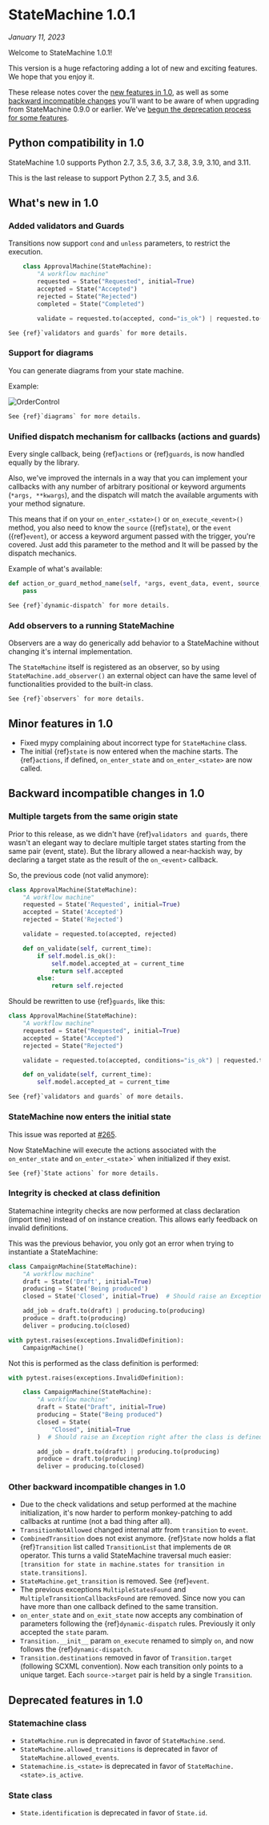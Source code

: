 # StateMachine 1.0.1

*January 11, 2023*

Welcome to StateMachine 1.0.1!

This version is a huge refactoring adding a lot of new and exciting features. We hope that you enjoy it.

These release notes cover the [new features in 1.0](#whats-new-in-10), as well as
some [backward incompatible changes](#backward-incompatible-changes-in-10) you'll
want to be aware of when upgrading from StateMachine 0.9.0 or earlier. We've
[begun the deprecation process for some features](#deprecated-features-in-10).


## Python compatibility in 1.0

StateMachine 1.0 supports Python 2.7, 3.5, 3.6, 3.7, 3.8, 3.9, 3.10, and 3.11.

This is the last release to support Python 2.7, 3.5, and 3.6.

## What's new in 1.0


### Added validators and Guards

Transitions now support `cond` and `unless` parameters, to restrict
the execution.

```python
    class ApprovalMachine(StateMachine):
        "A workflow machine"
        requested = State("Requested", initial=True)
        accepted = State("Accepted")
        rejected = State("Rejected")
        completed = State("Completed")

        validate = requested.to(accepted, cond="is_ok") | requested.to(rejected)
```

```{seealso}
See {ref}`validators and guards` for more details.
```

### Support for diagrams

You can generate diagrams from your state machine.

Example:

![OrderControl](../images/order_control_machine_initial.png)


```{seealso}
See {ref}`diagrams` for more details.
```

### Unified dispatch mechanism for callbacks (actions and guards)

Every single callback, being {ref}`actions` or {ref}`guards`, is now handled equally by the library.

Also, we've improved the internals in a way that you can implement your callbacks with any
number of arbitrary positional or keyword arguments (`*args, **kwargs`), and the dispatch will
match the available arguments with your method signature.

This means that if on your `on_enter_<state>()` or `on_execute_<event>()` method, you also
need to know the `source` ({ref}`state`), or the `event` ({ref}`event`), or access a keyword
argument passed with the trigger, you're covered. Just add this parameter to the method and It
 will be passed by the dispatch mechanics.

Example of what's available:

```py
def action_or_guard_method_name(self, *args, event_data, event, source, state, model, **kwargs):
    pass
```

```{seealso}
See {ref}`dynamic-dispatch` for more details.
```

### Add observers to a running StateMachine

Observers are a way do generically add behavior to a StateMachine without
changing it's internal implementation.

The `StateMachine` itself is registered as an observer, so by using `StateMachine.add_observer()`
an external object can have the same level of functionalities provided to the built-in class.

```{seealso}
See {ref}`observers` for more details.
```

## Minor features in 1.0

- Fixed mypy complaining about incorrect type for ``StateMachine`` class.
- The initial {ref}`state` is now entered when the machine starts. The {ref}`actions`, if defined,
  `on_enter_state` and `on_enter_<state>` are now called.



## Backward incompatible changes in 1.0


### Multiple targets from the same origin state

Prior to this release, as we didn't have {ref}`validators and guards`, there wasn't an elegant way
to declare multiple target states starting from the same pair (event, state). But the library
allowed a near-hackish way, by declaring a target state as the result of the `on_<event>` callback.

So, the previous code (not valid anymore):

```py
class ApprovalMachine(StateMachine):
    "A workflow machine"
    requested = State('Requested', initial=True)
    accepted = State('Accepted')
    rejected = State('Rejected')

    validate = requested.to(accepted, rejected)

    def on_validate(self, current_time):
        if self.model.is_ok():
            self.model.accepted_at = current_time
            return self.accepted
        else:
            return self.rejected
```

Should be rewritten to use {ref}`guards`, like this:

``` py
class ApprovalMachine(StateMachine):
    "A workflow machine"
    requested = State("Requested", initial=True)
    accepted = State("Accepted")
    rejected = State("Rejected")

    validate = requested.to(accepted, conditions="is_ok") | requested.to(rejected)

    def on_validate(self, current_time):
        self.model.accepted_at = current_time
```

```{seealso}
See {ref}`validators and guards` of more details.
```

### StateMachine now enters the initial state

This issue was reported at [#265](https://github.com/fgmacedo/python-statemachine/issues/265).

Now StateMachine will execute the actions associated with the `on_enter_state` and
`on_enter_<state`>` when initialized if they exist.

```{seealso}
See {ref}`State actions` for more details.
```

### Integrity is checked at class definition

Statemachine integrity checks are now performed at class declaration (import time) instead of on
instance creation. This allows early feedback on invalid definitions.

This was the previous behavior, you only got an error when trying to instantiate a StateMachine:

```py
class CampaignMachine(StateMachine):
    "A workflow machine"
    draft = State('Draft', initial=True)
    producing = State('Being produced')
    closed = State('Closed', initial=True)  # Should raise an Exception when instantiated

    add_job = draft.to(draft) | producing.to(producing)
    produce = draft.to(producing)
    deliver = producing.to(closed)

with pytest.raises(exceptions.InvalidDefinition):
    CampaignMachine()
```

Not this is performed as the class definition is performed:

```py
with pytest.raises(exceptions.InvalidDefinition):

    class CampaignMachine(StateMachine):
        "A workflow machine"
        draft = State("Draft", initial=True)
        producing = State("Being produced")
        closed = State(
            "Closed", initial=True
        )  # Should raise an Exception right after the class is defined

        add_job = draft.to(draft) | producing.to(producing)
        produce = draft.to(producing)
        deliver = producing.to(closed)
```

### Other backward incompatible changes in 1.0

- Due to the check validations and setup performed at the machine initialization, it's now harder
  to perform monkey-patching to add callbacks at runtime (not a bad thing after all).
- `TransitionNotAllowed` changed internal attr from `transition` to `event`.
- `CombinedTransition` does not exist anymore. {ref}`State` now holds a flat {ref}`Transition` list
  called `TransitionList` that implements de `OR` operator. This turns a valid StateMachine
  traversal much easier: `[transition for state in machine.states for transition in state.transitions]`.
- `StateMachine.get_transition` is removed. See {ref}`event`.
- The previous exceptions `MultipleStatesFound` and `MultipleTransitionCallbacksFound` are removed.
  Since now you can have more than one callback defined to the same transition.
- `on_enter_state` and `on_exit_state` now accepts any combination of parameters following the
  {ref}`dynamic-dispatch` rules. Previously it only accepted the `state` param.
- `Transition.__init__` param `on_execute` renamed to simply `on`, and now follows the
{ref}`dynamic-dispatch`.
- `Transition.destinations` removed in favor of `Transition.target` (following SCXML convention).
Now each transition only points to a unique target. Each `source->target` pair is held by a
single `Transition`.

## Deprecated features in 1.0

### Statemachine class

- `StateMachine.run` is deprecated in favor of `StateMachine.send`.
- `StateMachine.allowed_transitions` is deprecated in favor of `StateMachine.allowed_events`.
- `Statemachine.is_<state>` is deprecated in favor of `StateMachine.<state>.is_active`.


### State class

- `State.identification` is deprecated in favor of `State.id`.
